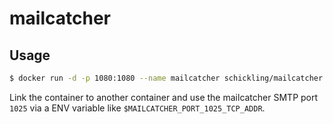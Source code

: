 # mailcatcher

## Usage

```sh
$ docker run -d -p 1080:1080 --name mailcatcher schickling/mailcatcher
```

Link the container to another container and use the mailcatcher SMTP port `1025` via a ENV variable like `$MAILCATCHER_PORT_1025_TCP_ADDR`.
